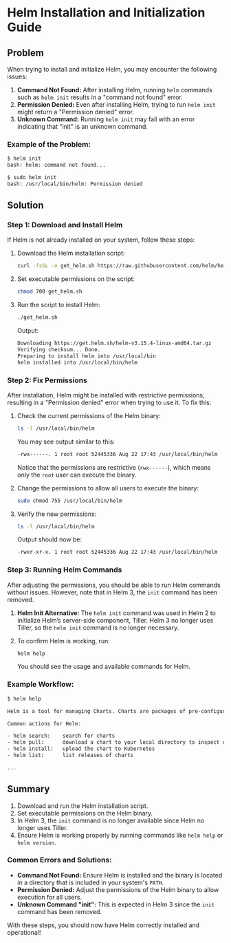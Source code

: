 
# Helm Installation and Initialization Guide

## Problem

When trying to install and initialize Helm, you may encounter the following issues:

1. **Command Not Found:** After installing Helm, running `helm` commands such as `helm init` results in a "command not found" error.
2. **Permission Denied:** Even after installing Helm, trying to run `helm init` might return a "Permission denied" error.
3. **Unknown Command:** Running `helm init` may fail with an error indicating that "init" is an unknown command.

### Example of the Problem:

```bash
$ helm init
bash: helm: command not found...

$ sudo helm init
bash: /usr/local/bin/helm: Permission denied
```

## Solution

### Step 1: Download and Install Helm

If Helm is not already installed on your system, follow these steps:

1. Download the Helm installation script:

    ```bash
    curl -fsSL -o get_helm.sh https://raw.githubusercontent.com/helm/helm/main/scripts/get-helm-3
    ```

2. Set executable permissions on the script:

    ```bash
    chmod 700 get_helm.sh
    ```

3. Run the script to install Helm:

    ```bash
    ./get_helm.sh
    ```

    Output:

    ```bash
    Downloading https://get.helm.sh/helm-v3.15.4-linux-amd64.tar.gz
    Verifying checksum... Done.
    Preparing to install helm into /usr/local/bin
    helm installed into /usr/local/bin/helm
    ```

### Step 2: Fix Permissions

After installation, Helm might be installed with restrictive permissions, resulting in a "Permission denied" error when trying to use it. To fix this:

1. Check the current permissions of the Helm binary:

    ```bash
    ls -l /usr/local/bin/helm
    ```

    You may see output similar to this:

    ```bash
    -rwx------. 1 root root 52445336 Aug 22 17:43 /usr/local/bin/helm
    ```

    Notice that the permissions are restrictive (`rwx------`), which means only the `root` user can execute the binary.

2. Change the permissions to allow all users to execute the binary:

    ```bash
    sudo chmod 755 /usr/local/bin/helm
    ```

3. Verify the new permissions:

    ```bash
    ls -l /usr/local/bin/helm
    ```

    Output should now be:

    ```bash
    -rwxr-xr-x. 1 root root 52445336 Aug 22 17:43 /usr/local/bin/helm
    ```

### Step 3: Running Helm Commands

After adjusting the permissions, you should be able to run Helm commands without issues. However, note that in Helm 3, the `init` command has been removed.

1. **Helm Init Alternative:** The `helm init` command was used in Helm 2 to initialize Helm’s server-side component, Tiller. Helm 3 no longer uses Tiller, so the `helm init` command is no longer necessary.

2. To confirm Helm is working, run:

    ```bash
    helm help
    ```

    You should see the usage and available commands for Helm.

### Example Workflow:

```bash
$ helm help

Helm is a tool for managing Charts. Charts are packages of pre-configured Kubernetes resources.

Common actions for Helm:

- helm search:    search for charts
- helm pull:      download a chart to your local directory to inspect or modify
- helm install:   upload the chart to Kubernetes
- helm list:      list releases of charts

...
```

## Summary

1. Download and run the Helm installation script.
2. Set executable permissions on the Helm binary.
3. In Helm 3, the `init` command is no longer available since Helm no longer uses Tiller.
4. Ensure Helm is working properly by running commands like `helm help` or `helm version`.

### Common Errors and Solutions:

- **Command Not Found:** Ensure Helm is installed and the binary is located in a directory that is included in your system's `PATH`.
- **Permission Denied:** Adjust the permissions of the Helm binary to allow execution for all users.
- **Unknown Command "init":** This is expected in Helm 3 since the `init` command has been removed.

With these steps, you should now have Helm correctly installed and operational!
